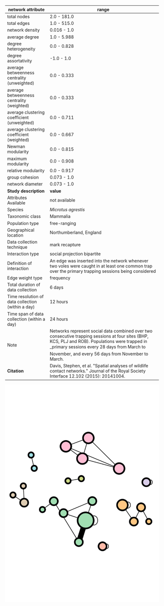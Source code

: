 network attribute|range
---|---
total nodes|2.0 - 181.0
total edges|1.0 - 515.0
network density|0.016 - 1.0
average degree|1.0 - 5.988
degree heterogeneity|0.0 - 0.828
degree assortativity|-1.0 - 1.0
average betweenness centrality (unweighted)|0.0 - 0.333
average betweenness centrality (weighted)|0.0 - 0.333
average clustering coefficient (unweighted)|0.0 - 0.711
average clustering coefficient (weighted)|0.0 - 0.667
Newman modularity|0.0 - 0.815
maximum modularity|0.0 - 0.908
relative modularity|0.0 - 0.917
group cohesion|0.073 - 1.0
network diameter|0.073 - 1.0
**Study description**|**value**
Attributes Available|not available
Species|*Microtus agrestis*
Taxonomic class|Mammalia
Population type|free-ranging
Geographical location|Northumberland, England
Data collection technique|mark recapture
Interaction type|social projection bipartite
Definition of interaction|An edge was inserted into the network whenever two voles were caught in at least one common trap over the primary trapping sessions being considered
Edge weight type|frequency
Total duration of data collection|6 days
Time resolution of data collection (within a day)|12 hours
Time span of data collection (within a day)|24 hours
Note|Networks represent social data combined over two consecutive trapping sessions at four sites (BHP, KCS, PLJ and ROB). Populations were trapped in _primary sessions every 28 days from March to November, and every 56 days from November to March.
**Citation** | Davis, Stephen, et al. "Spatial analyses of wildlife <br> contact networks." Journal of the Royal Society <br> Interface 12.102 (2015): 20141004.
![NetworkImage](/Networks/Network%20Visualizations/voles_begon_site_KCS_trapping_session_00.png)
